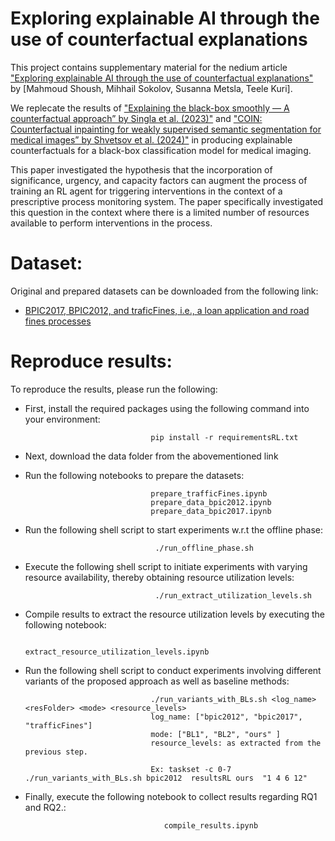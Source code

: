 # Exploring explainable AI through the use of counterfactual explanations

This project contains supplementary material for the nedium article ["Exploring explainable AI through the use of counterfactual explanations"]([https://arxiv.org/abs/2307.06564](https://medium.com/@hrm.michael/exploring-explainable-ai-through-the-use-of-counterfactual-explanations-d66c2c08e8ec)) by [Mahmoud Shoush, Mihhail Sokolov, Susanna Metsla, Teele Kuri]. 

We replecate the results of ["Explaining the black-box smoothly — A counterfactual approach” by Singla et al. (2023)"](https://www.sciencedirect.com/science/article/abs/pii/S1361841522003498?via=ihub) and ["COIN: Counterfactual inpainting for weakly supervised semantic segmentation for medical images” by Shvetsov et al. (2024)"](https://arxiv.org/abs/2404.12832) in producing explainable counterfactuals for a black-box classification model for medical imaging. 



This paper investigated the hypothesis that the incorporation of significance, urgency, and capacity factors can augment the process of training an RL agent for triggering interventions in the context of a prescriptive process monitoring system. The paper specifically investigated this question in the context where there is a limited number of resources available to perform interventions in the process.



# Dataset: 
Original and prepared datasets can be downloaded from the following link:
* [BPIC2017, BPIC2012, and traficFines, i.e., a loan application and road fines processes](https://owncloud.ut.ee/owncloud/s/5zpcwR8rtpMC7Ko)



# Reproduce results:
To reproduce the results, please run the following:

* First, install the required packages using the following command into your environment:

                                  pip install -r requirementsRL.txt

* Next, download the data folder from the abovementioned link

* Run the following notebooks to prepare the datasets:
  
                                  prepare_trafficFines.ipynb
                                  prepare_data_bpic2012.ipynb
                                  prepare_data_bpic2017.ipynb

  
*   Run the following shell script to start experiments w.r.t the offline phase: 

                                     ./run_offline_phase.sh
    
*   Execute the following shell script to initiate experiments with varying resource availability, thereby obtaining resource utilization levels:

                                     ./run_extract_utilization_levels.sh

    
*   Compile results to extract the resource utilization levels by executing the following notebook:

                                     extract_resource_utilization_levels.ipynb


*   Run the following shell script to conduct experiments involving different variants of the proposed approach as well as baseline methods:

                                    ./run_variants_with_BLs.sh <log_name> <resFolder> <mode> <resource_levels>
                                    log_name: ["bpic2012", "bpic2017", "trafficFines"]
                                    mode: ["BL1", "BL2", "ours" ]
                                    resource_levels: as extracted from the previous step.
    
                                    Ex: taskset -c 0-7 ./run_variants_with_BLs.sh bpic2012  resultsRL ours  "1 4 6 12"
 
                                     

* Finally, execute the following notebook to collect results regarding RQ1 and RQ2.: 

                                     compile_results.ipynb
                                     




